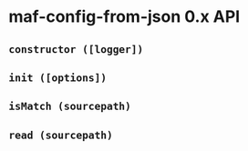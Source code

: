# maf-config-from-json 0.x API

## `constructor ([logger])`

## `init ([options])`

## `isMatch (sourcepath)`

## `read (sourcepath)`
